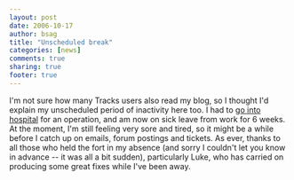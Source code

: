 ```yaml
---
layout: post
date: 2006-10-17 
author: bsag 
title: "Unscheduled break" 
categories: [news] 
comments: true
sharing: true
footer: true
---
```


I'm not sure how many Tracks users also read my blog, so I thought I'd explain my unscheduled period of inactivity here too. I had to [go into hospital](http://www.rousette.org.uk/blog/archives/2006/10/16/the-lost-week/) for an operation, and am now on sick leave from work for 6 weeks. At the moment, I'm still feeling very sore and tired, so it might be a while before I catch up on emails, forum postings and tickets. As ever, thanks to all those who held the fort in my absence (and sorry I couldn't let you know in advance -- it was all a bit sudden), particularly Luke, who has carried on producing some great fixes while I've been away. 

 

